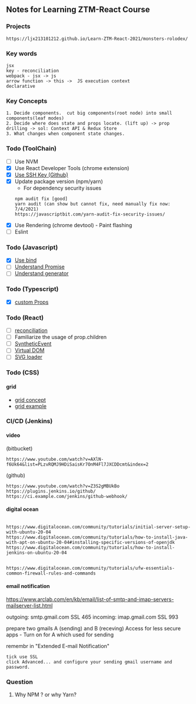 ## Notes for Learning ZTM-React Course

### Projects

`https://ljx213101212.github.io/Learn-ZTM-React-2021/monsters-rolodex/`

### Key words

```
jsx
key - reconciliation
webpack - jsx -> js
arrow function -> this ->  JS execution context
declarative
```

### Key Concepts

```
1. Decide components.  cut big components(root node) into small components(leaf modes)
2. Decide where does state and props locate. (lift up) -> prop drilling -> sol: Context API & Redux Store
3. What changes when component state changes.
```

### Todo (ToolChain)

- [ ] Use NVM
- [x] Use React Developer Tools (chrome extension)
- [x] [Use SSH Key (Github)](https://docs.github.com/en/enterprise/2.15/user/articles/generating-a-new-ssh-key-and-adding-it-to-the-ssh-agent)
- [x] Update package version (npm/yarn)
  - For dependency security issues
  ```
  npm audit fix [good]
  yarn audit (can show but cannot fix, need manually fix now: 7/4/2021)
  https://javascriptbit.com/yarn-audit-fix-security-issues/
  ```
- [x] Use Rendering (chrome devtool) - Paint flashing
- [ ] Eslint

### Todo (Javascript)

- [x] [Use bind](https://www.smashingmagazine.com/2014/01/understanding-javascript-function-prototype-bind/)
- [ ] [Understand Promise](http://anata.me/2020/05/07/Promise%E7%AE%80%E6%98%93%E5%AE%9E%E7%8E%B0/)
- [ ] [Understand generator](https://www.ruanyifeng.com/blog/2015/05/co.html)

### Todo (Typescript)

- [x] [custom Props](https://stackoverflow.com/questions/51523211/react-routing-using-routecomponentprops-and-custom-props)

### Todo (React)

- [ ] [reconciliation](https://reactjs.org/docs/reconciliation.html#recursing-on-children)
- [ ] Familiarize the usage of prop.children
- [ ] [SyntheticEvent](https://reactjs.org/docs/events.html)
- [ ] [Virtual DOM]()
- [ ] [SVG loader](https://facebook.github.io/create-react-app/docs/adding-images-fonts-and-files)

### Todo (CSS)

#### grid

- [grid concept](https://css-tricks.com/snippets/css/complete-guide-grid/)
- [grid example](https://gridbyexample.com/what/)

### CI/CD (Jenkins)

#### video

(bitbucket)

```
https://www.youtube.com/watch?v=AXlN-f6Uk64&list=PLzvRQMJ9HDiSaisKr7OnM4Fl7JXCDDcmt&index=2
```

(github)

```
https://www.youtube.com/watch?v=Z3S2gMBUkBo
https://plugins.jenkins.io/github/
https://ci.example.com/jenkins/github-webhook/
```

#### digital ocean

```

https://www.digitalocean.com/community/tutorials/initial-server-setup-with-ubuntu-20-04
https://www.digitalocean.com/community/tutorials/how-to-install-java-with-apt-on-ubuntu-20-04#installing-specific-versions-of-openjdk
https://www.digitalocean.com/community/tutorials/how-to-install-jenkins-on-ubuntu-20-04


https://www.digitalocean.com/community/tutorials/ufw-essentials-common-firewall-rules-and-commands
```

#### email notification

https://www.arclab.com/en/kb/email/list-of-smtp-and-imap-servers-mailserver-list.html

outgoing: smtp.gmail.com SSL 465
incoming: imap.gmail.com SSL 993

prepare two gmails A (sending) and B (receving)
Access for less secure apps - Turn on for A which used for sending

remembr in "Extended E-mail Notification"

```
tick use SSL
click Advanced... and configure your sending gmail username and password.
```

### Question

1. Why NPM ? or why Yarn?
